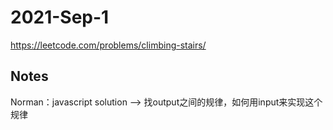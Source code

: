 # 2021-Sep-1
https://leetcode.com/problems/climbing-stairs/
## Notes
Norman：javascript solution  --> 找output之间的规律，如何用input来实现这个规律

